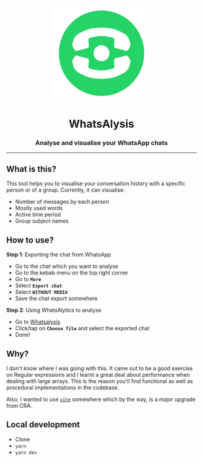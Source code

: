 <div align="center">

![WhatsAlysis](./src/assets/logo.png)
# WhatsAlysis
### Analyse and visualise your WhatsApp chats

</div>

----

## What is this?

This tool helps you to visualise your conversation history with a specific person or of a group. Currently, it can visualise:

- Number of messages by each person
- Mostly used words
- Active time period
- Group subject names

## How to use?

**Step 1**: Exporting the chat from WhatsApp
 - Go to the chat which you want to analyse
 - Go to the kebab menu on the top right corner
 - Go to **`More`**
 - Select **`Export chat`**
 - Select **`WITHOUT MEDIA`**
 - Save the chat export somewhere

**Step 2**: Using WhatsAlytics to analyse
 - Go to [Whatsalysis](https://waal.vercel.app/)
 - Click/tap on **`Choose file`** and select the exported chat
 - Done!

## Why?

I don't know where I was going with this. It came out to be a good exercise on Regular expressions and I learnt a great deal about performance when dealing with large arrays. This is the reason you'll find functional as well as procedural implementations in the codebase. 

Also, I wanted to use [`vite`](https://vitejs.dev) somewhere which by the way, is a major upgrade from CRA.

## Local development

- Clone
- `yarn`
- `yarn dev`
